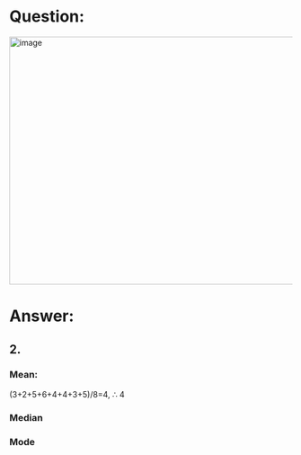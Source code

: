 # Question:<br>
<img width="685" height="441" alt="image" src="https://github.com/user-attachments/assets/3848ac9c-9bda-4fd5-aadc-29ae12bd279f" />
<br>

# Answer:<br>
## 2.<br>
### Mean:<br> 
(3+2+5+6+4+4+3+5)/8=4, &#8756; 4<br>
### Median<br>
### Mode<br>
